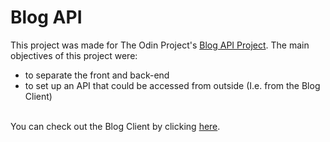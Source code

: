 # Blog API
This project was made for The Odin Project's [Blog API Project](https://www.theodinproject.com/lessons/nodejs-blog-api). The main objectives of this project were:
- to separate the front and back-end
- to set up an API that could be accessed from outside (I.e. from the Blog Client)
</br></br>

You can check out the Blog Client by clicking [here](https://github.com/brajpatel/blog-client).
